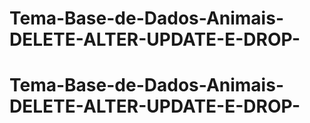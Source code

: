 # Tema-Base-de-Dados-Animais-DELETE-ALTER-UPDATE-E-DROP-
# Tema-Base-de-Dados-Animais-DELETE-ALTER-UPDATE-E-DROP-
